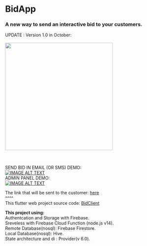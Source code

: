 



# BidApp

<h3>A new way to send an interactive bid to your customers.</h3>
UPDATE : Version 1.0 in October: 
<br><br>
<img src="https://mega.nz/file/tpsmFRba#S4ouSUFfHYEjPhBWG8g39R6Cwdw4Flfz_u_MpGU7p8Q" width="350">

<br><br>
SEND BID IN EMAIL (OR SMS) DEMO:
<br>
[![IMAGE ALT TEXT](http://img.youtube.com/vi/snMxltLmehE/0.jpg)](http://www.youtube.com/watch?v=snMxltLmehE "BidApp create new bid demo")
<br>
ADMIN PANEL DEMO:
<br>
[![IMAGE ALT TEXT](http://img.youtube.com/vi/0zgNTF5M7XM/0.jpg)](https://www.youtube.com/watch?v=0zgNTF5M7XM "BidApp Admib panel demo")



The link that will be sent to the customer: <a href="https://lproject-a1460.web.app/?tenant=XMqoQLgYxIi1u9Bfwh6U&bid=l9MURjFO95gRSTONymmi&creator=lhDqqZZPHMUExcOa5YfQCEtg70p2">here</a>
<br>
^^^^ 
<br>
This flutter web project source code: <a href = "https://github.com/DorDorel/bid-client"> BidClient</a>


<strong> This project using: </strong> <br>
Authentcation and Storage with Firebase.
<br>
Sreveless with Firebase Cloud Function (node.js v14).
<br>
Remote Database(nosql): Firebase Firestore.
<br>
Local Database(nosql): Hive.
<br>
State architecture and di : Provider(v 6.0).
<br>


